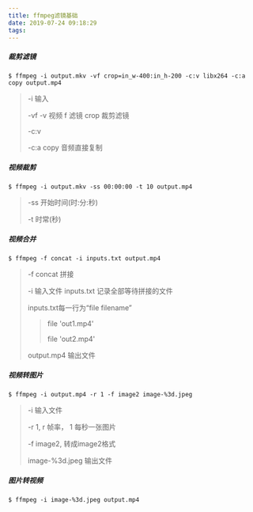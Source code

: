 ```yaml
---
title: ffmpeg滤镜基础
date: 2019-07-24 09:18:29
tags:
---
```


##### 裁剪滤镜

```
$ ffmpeg -i output.mkv -vf crop=in_w-400:in_h-200 -c:v libx264 -c:a copy output.mp4
```

> -i 输入
>
> -vf -v 视频 f 滤镜 crop 裁剪滤镜
>
> -c:v
>
> -c:a copy 音频直接复制

##### 视频裁剪

```
$ ffmpeg -i output.mkv -ss 00:00:00 -t 10 output.mp4
```

> -ss 开始时间(时:分:秒)
>
> -t 时常(秒)

##### 视频合并

```
$ ffmpeg -f concat -i inputs.txt output.mp4
```

> -f  concat 拼接
>
> -i 输入文件 inputs.txt 记录全部等待拼接的文件
>
> inputs.txt每一行为“file filename”
>
> 	> file 'out1.mp4'
> 	>
> 	> file 'out2.mp4'
>
> output.mp4 输出文件

##### 视频转图片

```
$ ffmpeg -i output.mp4 -r 1 -f image2 image-%3d.jpeg
```

> -i 输入文件
>
> -r 1, r 帧率， 1 每秒一张图片
>
> -f image2, 转成image2格式
>
> image-%3d.jpeg 输出文件

##### 图片转视频

```
$ ffmpeg -i image-%3d.jpeg output.mp4
```

